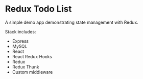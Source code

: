# Redux Todo List

A simple demo app demonstrating state management with Redux.

Stack includes:

- Express
- MySQL
- React
- React Redux Hooks
- Redux
- Redux Thunk
- Custom middleware
